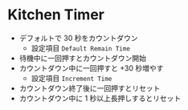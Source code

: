 # Kitchen Timer

- デフォルトで 30 秒をカウントダウン
    - 設定項目 `Default Remain Time`
- 待機中に一回押すとカウントダウン開始
- カウントダウン中に一回押すと +30 秒増やす
    - 設定項目 `Increment Time`
- カウントダウン終了後に一回押すとリセット
- カウントダウン中に 1 秒以上長押しするとリセット

